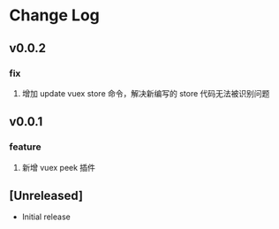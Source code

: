 # Change Log

## v0.0.2

### fix

1. 增加 update vuex store 命令，解决新编写的 store 代码无法被识别问题

## v0.0.1

### feature

1. 新增 vuex peek 插件

## [Unreleased]

- Initial release